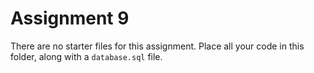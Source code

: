 Assignment 9
============

There are no starter files for this assignment.
Place all your code in this folder, along with a `database.sql` file.
